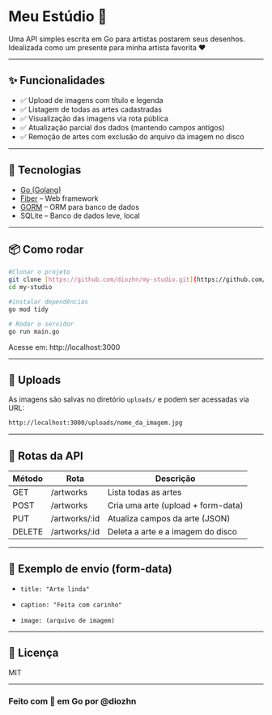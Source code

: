 # Meu Estúdio 🎨

Uma API simples escrita em Go para artistas postarem seus desenhos.
Idealizada como um presente para minha artista favorita ❤️

---

## ✨ Funcionalidades

- ✅ Upload de imagens com título e legenda
- ✅ Listagem de todas as artes cadastradas
- ✅ Visualização das imagens via rota pública
- ✅ Atualização parcial dos dados (mantendo campos antigos)
- ✅ Remoção de artes com exclusão do arquivo da imagem no disco

---

## 🚀 Tecnologias

- [Go (Golang)](https://golang.org/)
- [Fiber](https://gofiber.io/) – Web framework
- [GORM](https://gorm.io/) – ORM para banco de dados
- SQLite – Banco de dados leve, local

---

## 📦 Como rodar

```bash
#Clonar o projeto
git clone [https://github.com/diozhn/my-studio.git](https://github.com/diozhn/my-studio.git)
cd my-studio

#instalar dependências
go mod tidy

# Rodar o servidor
go run main.go
```
Acesse em:
http://localhost:3000

---

## 📂 Uploads
As imagens são salvas no diretório `uploads/` e podem ser acessadas via URL:

```bash
http://localhost:3000/uploads/nome_da_imagem.jpg
```

---

## 📮 Rotas da API

| Método | Rota            | Descrição                          |
| ------ | --------------- | ---------------------------------- |
| GET    | /artworks     | Lista todas as artes               |
| POST   | /artworks     | Cria uma arte (upload + form-data) |
| PUT    | /artworks/:id | Atualiza campos da arte (JSON)     |
| DELETE | /artworks/:id | Deleta a arte e a imagem do disco  |

---

## 🧪 Exemplo de envio (form-data)

- `title: "Arte linda"`

- `caption: "Feita com carinho"`

- `image: (arquivo de imagem)`

---

## 📄 Licença
MIT

---

### Feito com 💙 em Go por @diozhn
